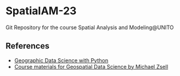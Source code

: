 # SpatialAM-23

Git Repository for the course Spatial Analysis and Modeling@UNITO

## References

* [Geographic Data Science with Python](https://geographicdata.science/book/intro.html#)
* [Course materials for Geospatial Data Science by Michael Zsell](https://github.com/mszell/geospatialdatascience)

